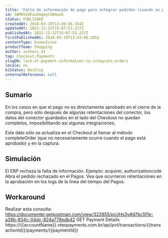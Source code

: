 ```yaml
---
title: 'Falta de información de pago para integrar pedidos (cuando se produce retentación con el conector)'
id: 5WMBV2GRuo2mqmyCkKmwsG
status: PUBLISHED
createdAt: 2018-03-19T13:30:56.334Z
updatedAt: 2022-12-22T15:07:53.227Z
publishedAt: 2022-12-22T15:07:53.227Z
firstPublishedAt: 2018-03-19T13:43:48.205Z
contentType: knownIssue
productTeam: Shopping
author: authors_41
tag: Checkout,Payments
slugEN: lack-of-payment-information-to-integrate-orders
locale: es
kiStatus: Backlog
internalReference: null
---
```


## Sumario

En los casos en que el pago no es directamente aprobado en el cierre de la compra, pero sólo después de algunas retentaciones del conector, los datos del conector guardados en el lado del Checkout no quedan completos, imposibilitando así algunas integraciones.

Este dato sólo se actualiza en el Checkout al llamar al método completeOrder (que no necesariamente ocurre cuando el pago está aprobado) y en la captura.

## Simulación

El ERP rechaza la falta de información. Ejemplo: acquirer, authorizationcode
Abra el pedido rechazado en el Pagos.
Vea que ocurrieron retentaciones en la aprobación en los logs de la línea del tiempo del Pagos.

## Workaround

Realizar esta consulta: https://documenter.getpostman.com/view/322855/pci/Hs3y#d7bc5f1e-a39b-834c-04dc-824a778edb42
GET Payment Details
https://{{accountName}}.vtexpayments.com.br/api/pvt/transactions/{{transactionId}}/payments/{{paymentId}}

